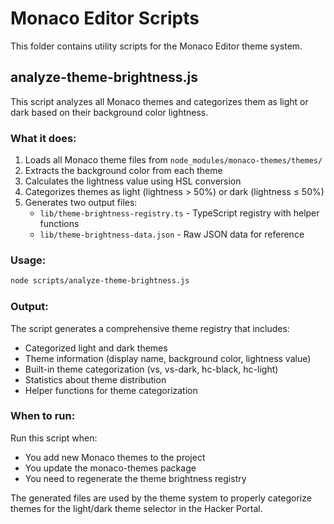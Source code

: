 # Monaco Editor Scripts

This folder contains utility scripts for the Monaco Editor theme system.

## analyze-theme-brightness.js

This script analyzes all Monaco themes and categorizes them as light or dark based on their background color lightness.

### What it does:
1. Loads all Monaco theme files from `node_modules/monaco-themes/themes/`
2. Extracts the background color from each theme
3. Calculates the lightness value using HSL conversion
4. Categorizes themes as light (lightness > 50%) or dark (lightness ≤ 50%)
5. Generates two output files:
   - `lib/theme-brightness-registry.ts` - TypeScript registry with helper functions
   - `lib/theme-brightness-data.json` - Raw JSON data for reference

### Usage:
```bash
node scripts/analyze-theme-brightness.js
```

### Output:
The script generates a comprehensive theme registry that includes:
- Categorized light and dark themes
- Theme information (display name, background color, lightness value)
- Built-in theme categorization (vs, vs-dark, hc-black, hc-light)
- Statistics about theme distribution
- Helper functions for theme categorization

### When to run:
Run this script when:
- You add new Monaco themes to the project
- You update the monaco-themes package
- You need to regenerate the theme brightness registry

The generated files are used by the theme system to properly categorize themes for the light/dark theme selector in the Hacker Portal.